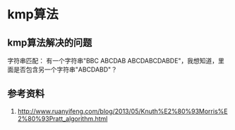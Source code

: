 # kmp算法


## kmp算法解决的问题

字符串匹配： 有一个字符串"BBC ABCDAB
ABCDABCDABDE"，我想知道，里面是否包含另一个字符串"ABCDABD"？

## 参考资料

1. http://www.ruanyifeng.com/blog/2013/05/Knuth%E2%80%93Morris%E2%80%93Pratt_algorithm.html
